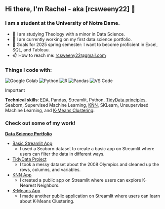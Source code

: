 ## Hi there, I'm Rachel - aka [rcsweeny22] 👋

### I am a student at the University of Notre Dame.

- 🔭  I am studying Theology with a minor in Data Science. 
- 🌱  I am currently working on my first data science portfolio.
- 🥅  Goals for 2025 spring semester: I want to become proficient in Excel, SQL, and Tableau. 
- 📫 How to reach me: rcsweeny22@gmail.com

### Things I code with:</h3>
<p>
  <img alt="Google Colab" src="https://img.shields.io/badge/-Google Colab-45b8d8?style=flat-square&logo=googlecolab&logoColor=white" />
  <img alt="Python" src="https://img.shields.io/badge/-Python-8DD6F9?style=flat-square&logo=python&logoColor=white" /> 
  <img alt="R" src="https://img.shields.io/badge/-R-46a2f1?style=flat-square&logo=r&logoColor=white" />
  <img alt="Pandas" src="https://img.shields.io/badge/-Pandas-2088FF?style=flat-square&logo=pandas&logoColor=white" />
  <img alt="VS Code" src="https://img.shields.io/badge/-VS_Code-1a73e8?style=flat-square&logo=google-cloud&logoColor=white" />

  >[!IMPORTANT]
>**Technical skills**: [EDA](https://github.com/rcsweeny22/Sweeny-Data-Science-Portfolio/tree/main/basic-streamlit-app), Pandas, Streamlit, Python, [TidyData principles](https://github.com/rcsweeny22/Sweeny-Data-Science-Portfolio/tree/main/TidyData-Project), Seaborn, Supervised Machine Learning, [KNN](https://sweeny-data-science-portfolio-cu5pwrtpvbf7habq472ote.streamlit.app/), SKLearn, Unsupervised Machine Learning, and [K-Means Clustering](https://sweeny-data-science-portfolio-9fedggdxehs36qbisvcsag.streamlit.app/).

### Check out some of my work!
**[Data Science Portfolio](https://github.com/rcsweeny22/Sweeny-Data-Science-Portfolio)**
  - [Basic Streamlit App](https://github.com/rcsweeny22/Sweeny-Data-Science-Portfolio/tree/main/basic-streamlit-app)
    - I used a Seaborn dataset to create a basic app on Streamlit where users can filter the data in different ways.
  - [TidyData Project](https://github.com/rcsweeny22/Sweeny-Data-Science-Portfolio/tree/main/TidyData-Project)
    - I took a messy dataset about the 2008 Olympics and cleaned up the rows, columns, and variables.
  - [KNN App](https://sweeny-data-science-portfolio-cu5pwrtpvbf7habq472ote.streamlit.app/)
    - I created a public app on Streamlit where users can explore K-Nearest Neighbors.
  - [K-Means App](https://sweeny-data-science-portfolio-9fedggdxehs36qbisvcsag.streamlit.app/)
    - I made another public application on Streamlit where users can learn about K-Means Clustering.

<!--
**rcsweeny22/rcsweeny22** is a ✨ _special_ ✨ repository because its `README.md` (this file) appears on your GitHub profile.

Here are some ideas to get you started:

- 🔭 I’m currently working on ...
- 🌱 I’m currently learning ...
- 👯 I’m looking to collaborate on ...
- 🤔 I’m looking for help with ...
- 💬 Ask me about ...
- 📫 How to reach me: ...
- 😄 Pronouns: ...
- ⚡ Fun fact: ...
-->
